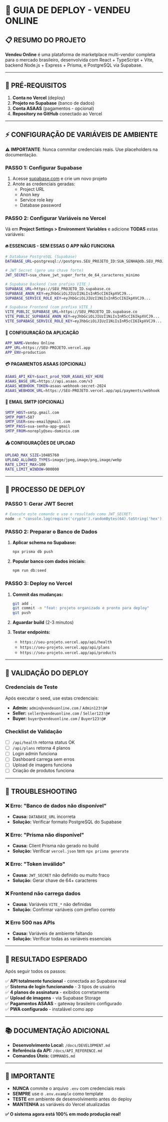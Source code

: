 # 🚀 GUIA DE DEPLOY - VENDEU ONLINE

## 📋 **RESUMO DO PROJETO**

**Vendeu Online** é uma plataforma de marketplace multi-vendor completa para o mercado brasileiro, desenvolvida com React + TypeScript + Vite, backend Node.js + Express + Prisma, e PostgreSQL via Supabase.

---

## 🔧 **PRÉ-REQUISITOS**

1. **Conta no Vercel** (deploy)
2. **Projeto no Supabase** (banco de dados)
3. **Conta ASAAS** (pagamentos - opcional)
4. **Repository no GitHub** conectado ao Vercel

---

## ⚡ **CONFIGURAÇÃO DE VARIÁVEIS DE AMBIENTE**

⚠️ **IMPORTANTE**: Nunca commitar credenciais reais. Use placeholders na documentação.

### **PASSO 1: Configurar Supabase**

1. Acesse [supabase.com](https://supabase.com) e crie um novo projeto
2. Anote as credenciais geradas:
   - Project URL
   - Anon key
   - Service role key
   - Database password

### **PASSO 2: Configurar Variáveis no Vercel**

Vá em **Project Settings > Environment Variables** e adicione **TODAS** estas variáveis:

#### 🔥 **ESSENCIAIS - SEM ESSAS O APP NÃO FUNCIONA**

```bash
# Database PostgreSQL (Supabase)
DATABASE_URL=postgresql://postgres.SEU_PROJETO_ID:SUA_SENHA@db.SEU_PROJETO_ID.supabase.co:5432/postgres

# JWT Secret (gere uma chave forte)
JWT_SECRET=sua_chave_jwt_super_forte_de_64_caracteres_minimo

# Supabase Backend (sem prefixo VITE_)
SUPABASE_URL=https://SEU_PROJETO_ID.supabase.co
SUPABASE_ANON_KEY=eyJhbGciOiJIUzI1NiIsInR5cCI6IkpXVCJ9...
SUPABASE_SERVICE_ROLE_KEY=eyJhbGciOiJIUzI1NiIsInR5cCI6IkpXVCJ9...

# Supabase Frontend (com prefixo VITE_)
VITE_PUBLIC_SUPABASE_URL=https://SEU_PROJETO_ID.supabase.co
VITE_PUBLIC_SUPABASE_ANON_KEY=eyJhbGciOiJIUzI1NiIsInR5cCI6IkpXVCJ9...
VITE_SUPABASE_SERVICE_ROLE_KEY=eyJhbGciOiJIUzI1NiIsInR5cCI6IkpXVCJ9...
```

#### 🏪 **CONFIGURAÇÃO DA APLICAÇÃO**

```bash
APP_NAME=Vendeu Online
APP_URL=https://SEU-PROJETO.vercel.app
APP_ENV=production
```

#### 💳 **PAGAMENTOS ASAAS (OPCIONAL)**

```bash
ASAAS_API_KEY=$aact_prod_YOUR_ASAAS_KEY_HERE
ASAAS_BASE_URL=https://api.asaas.com/v3
ASAAS_WEBHOOK_TOKEN=asaas-webhook-secret-2024
ASAAS_WEBHOOK_URL=https://SEU-PROJETO.vercel.app/api/payments/webhook
```

#### 📧 **EMAIL SMTP (OPCIONAL)**

```bash
SMTP_HOST=smtp.gmail.com
SMTP_PORT=587
SMTP_USER=seu-email@gmail.com
SMTP_PASS=sua-senha-app-gmail
SMTP_FROM=noreply@seu-dominio.com
```

#### 📤 **CONFIGURAÇÕES DE UPLOAD**

```bash
UPLOAD_MAX_SIZE=10485760
UPLOAD_ALLOWED_TYPES=image/jpeg,image/png,image/webp
RATE_LIMIT_MAX=100
RATE_LIMIT_WINDOW=900000
```

---

## 🚀 **PROCESSO DE DEPLOY**

### **PASSO 1: Gerar JWT Secret**

```bash
# Execute este comando e use o resultado como JWT_SECRET:
node -e "console.log(require('crypto').randomBytes(64).toString('hex'))"
```

### **PASSO 2: Preparar o Banco de Dados**

1. **Aplicar schema no Supabase:**

   ```bash
   npx prisma db push
   ```

2. **Popular banco com dados iniciais:**
   ```bash
   npm run db:seed
   ```

### **PASSO 3: Deploy no Vercel**

1. **Commit das mudanças:**

   ```bash
   git add .
   git commit -m "feat: projeto organizado e pronto para deploy"
   git push
   ```

2. **Aguardar build** (2-3 minutos)

3. **Testar endpoints:**
   - `https://seu-projeto.vercel.app/api/health`
   - `https://seu-projeto.vercel.app/api/plans`
   - `https://seu-projeto.vercel.app/api/products`

---

## 🧪 **VALIDAÇÃO DO DEPLOY**

### **Credenciais de Teste**

Após executar o seed, use estas credenciais:

- **Admin:** `admin@vendeuonline.com` / `Admin123!@#`
- **Seller:** `seller@vendeuonline.com` / `Seller123!@#`
- **Buyer:** `buyer@vendeuonline.com` / `Buyer123!@#`

### **Checklist de Validação**

- [ ] `/api/health` retorna status OK
- [ ] `/api/plans` retorna 4 planos
- [ ] Login admin funciona
- [ ] Dashboard carrega sem erros
- [ ] Upload de imagens funciona
- [ ] Criação de produtos funciona

---

## 🐞 **TROUBLESHOOTING**

### **❌ Erro: "Banco de dados não disponível"**

- **Causa:** `DATABASE_URL` incorreta
- **Solução:** Verificar formato PostgreSQL do Supabase

### **❌ Erro: "Prisma não disponível"**

- **Causa:** Client Prisma não gerado no build
- **Solução:** Verificar `vercel.json` tem `npx prisma generate`

### **❌ Erro: "Token inválido"**

- **Causa:** `JWT_SECRET` não definido ou muito fraco
- **Solução:** Gerar chave de 64+ caracteres

### **❌ Frontend não carrega dados**

- **Causa:** Variáveis `VITE_*` não definidas
- **Solução:** Confirmar variáveis com prefixo correto

### **❌ Erro 500 nas APIs**

- **Causa:** Variáveis de ambiente faltando
- **Solução:** Verificar todas as variáveis essenciais

---

## 🎯 **RESULTADO ESPERADO**

Após seguir todos os passos:

✅ **API totalmente funcional** - conectada ao Supabase real  
✅ **Sistema de login funcionando** - 3 tipos de usuário  
✅ **4 planos de assinatura** - exibidos corretamente  
✅ **Upload de imagens** - via Supabase Storage  
✅ **Pagamentos ASAAS** - gateway brasileiro configurado  
✅ **PWA configurado** - instalável como app

---

## 📚 **DOCUMENTAÇÃO ADICIONAL**

- **Desenvolvimento Local:** `/docs/DEVELOPMENT.md`
- **Referência da API:** `/docs/API_REFERENCE.md`
- **Comandos Úteis:** `COMMANDS.md`

---

## 🚨 **IMPORTANTE**

- **NUNCA** commite o arquivo `.env` com credenciais reais
- **SEMPRE** use o `.env.example` como template
- **TESTE** em ambiente de desenvolvimento antes do deploy
- **MANTENHA** as variáveis do Vercel atualizadas

**✅ O sistema agora está 100% em modo produção real!**

